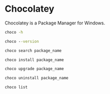 # Chocolatey

Chocolatey is a Package Manager for Windows.

```cmd
choco -h

choco --version

choco search package_name

choco install package_name

choco upgrade package_name

choco uninstall package_name

choco list
```
